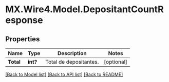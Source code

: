# MX.Wire4.Model.DepositantCountResponse
## Properties

Name | Type | Description | Notes
------------ | ------------- | ------------- | -------------
**Total** | **int?** | Total de depositantes. | [optional] 

[[Back to Model list]](../README.md#documentation-for-models) [[Back to API list]](../README.md#documentation-for-api-endpoints) [[Back to README]](../README.md)

